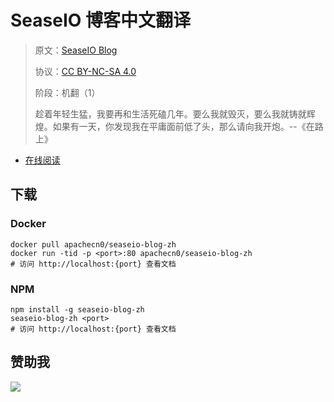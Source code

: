 <!--
    需要填充的占位符：
    
    README.md
    
        SeaseIO 博客中文翻译：文档中文名
        SeaseIO Blog：文档英文名
        https://sease.io/blog：文档原始链接
        sease：域名前缀
        飞龙：负责人名称
        wizardforcel：负责人 Github 用户名
        562826179：负责人 QQ
        seaseio-blog-zh：ApacheCN 的 Github 仓库名称
        seaseio-blog-zh：DockerHub 仓库名称
        seaseio-blog-zh：PYPI 包名称
        seaseio-blog-zh：NPM 包名称
    
    CNAME
    
        sease：域名前缀

    index.html
    
        SeaseIO 博客中文翻译：文档中文名
        #f0a82d：显示颜色
        seaseio-blog-zh：ApacheCN 的 Github 仓库名称

    asset/docsify-flygon-footer.js
    
        seaseio-blog-zh：ApacheCN 的 Github 仓库名称
-->

# SeaseIO 博客中文翻译

> 原文：[SeaseIO Blog](https://sease.io/blog)
> 
> 协议：[CC BY-NC-SA 4.0](http://creativecommons.org/licenses/by-nc-sa/4.0/)
> 
> 阶段：机翻（1）
> 
> 趁着年轻生猛，我要再和生活死磕几年。要么我就毁灭，要么我就铸就辉煌。如果有一天，你发现我在平庸面前低了头，那么请向我开炮。--《在路上》

* [在线阅读](https://sease.flygon.net)
## 下载

### Docker

```
docker pull apachecn0/seaseio-blog-zh
docker run -tid -p <port>:80 apachecn0/seaseio-blog-zh
# 访问 http://localhost:{port} 查看文档
```

### NPM

```
npm install -g seaseio-blog-zh
seaseio-blog-zh <port>
# 访问 http://localhost:{port} 查看文档
```

## 赞助我

![](https://img-blog.csdnimg.cn/20200112005920729.png)
